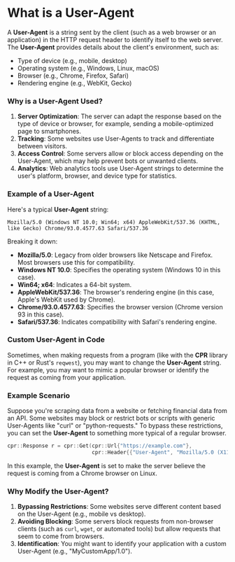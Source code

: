 
# What is a User-Agent

A **User-Agent** is a string sent by the client (such as a web browser or an application) in the HTTP request header to identify itself to the web server. The **User-Agent** provides details about the client's environment, such as:

- Type of device (e.g., mobile, desktop)
- Operating system (e.g., Windows, Linux, macOS)
- Browser (e.g., Chrome, Firefox, Safari)
- Rendering engine (e.g., WebKit, Gecko)

### Why is a User-Agent Used?
1. **Server Optimization**: The server can adapt the response based on the type of device or browser, for example, sending a mobile-optimized page to smartphones.
2. **Tracking**: Some websites use User-Agents to track and differentiate between visitors.
3. **Access Control**: Some servers allow or block access depending on the User-Agent, which may help prevent bots or unwanted clients.
4. **Analytics**: Web analytics tools use User-Agent strings to determine the user's platform, browser, and device type for statistics.

### Example of a User-Agent
Here's a typical **User-Agent** string:

```
Mozilla/5.0 (Windows NT 10.0; Win64; x64) AppleWebKit/537.36 (KHTML, like Gecko) Chrome/93.0.4577.63 Safari/537.36
```

Breaking it down:
- **Mozilla/5.0**: Legacy from older browsers like Netscape and Firefox. Most browsers use this for compatibility.
- **Windows NT 10.0**: Specifies the operating system (Windows 10 in this case).
- **Win64; x64**: Indicates a 64-bit system.
- **AppleWebKit/537.36**: The browser's rendering engine (in this case, Apple's WebKit used by Chrome).
- **Chrome/93.0.4577.63**: Specifies the browser version (Chrome version 93 in this case).
- **Safari/537.36**: Indicates compatibility with Safari's rendering engine.

### Custom User-Agent in Code
Sometimes, when making requests from a program (like with the **CPR** library in C++ or Rust's `reqwest`), you may want to change the **User-Agent** string. For example, you may want to mimic a popular browser or identify the request as coming from your application.

### Example Scenario
Suppose you're scraping data from a website or fetching financial data from an API. Some websites may block or restrict bots or scripts with generic User-Agents like "curl" or "python-requests." To bypass these restrictions, you can set the **User-Agent** to something more typical of a regular browser.

```cpp
cpr::Response r = cpr::Get(cpr::Url{"https://example.com"},
                           cpr::Header{{"User-Agent", "Mozilla/5.0 (X11; Linux x86_64) AppleWebKit/537.36 (KHTML, like Gecko) Chrome/122.0.0.0 Safari/537.36"}});
```

In this example, the **User-Agent** is set to make the server believe the request is coming from a Chrome browser on Linux.

### Why Modify the User-Agent?
1. **Bypassing Restrictions**: Some websites serve different content based on the User-Agent (e.g., mobile vs desktop).
2. **Avoiding Blocking**: Some servers block requests from non-browser clients (such as `curl`, `wget`, or automated tools) but allow requests that seem to come from browsers.
3. **Identification**: You might want to identify your application with a custom User-Agent (e.g., "MyCustomApp/1.0").
